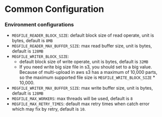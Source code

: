 Common Configuration
====================

### Environment configurations
- `MEGFILE_READER_BLOCK_SIZE`: default block size of read operate, unit is bytes, default is `8MB`
- `MEGFILE_READER_MAX_BUFFER_SIZE`: max read buffer size, unit is bytes, default is `128MB`
- `MEGFILE_WRITER_BLOCK_SIZE`:
    - default block size of write operate, unit is bytes, default is `32MB`
    - If you need write big size file in s3, you should set to a big value. Because of multi-upload in aws s3 has a maximum of 10,000 parts, so the maximum supported file size is `MEGFILE_WRITE_BLOCK_SIZE` * 10,000.
- `MEGFILE_WRITER_MAX_BUFFER_SIZE`: max write buffer size, unit is bytes, default is `128MB`
- `MEGFILE_MAX_WORKERS`: max threads will be used, default is `8`
- `MEGFILE_MAX_RETRY_TIMES`: default max retry times when catch error which may fix by retry, default is `10`.
